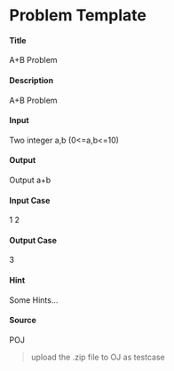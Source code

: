# Problem Template

#### Title

A+B Problem

#### Description
A+B Problem

#### Input
Two integer a,b (0<=a,b<=10)

#### Output

Output a+b

#### Input Case
1 2

#### Output Case
3

#### Hint

Some Hints...

#### Source 

POJ


> upload the .zip file to OJ as testcase
